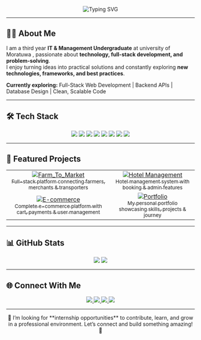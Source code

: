 <p align="center">
  <img src="https://readme-typing-svg.demolab.com?font=Fira+Code&size=28&duration=3000&pause=500&color=00FF00&center=true&vCenter=true&width=600&lines=Hi!+I'm+Kaveesha+Prabuddhi" alt="Typing SVG" />
</p>

---

## 👩‍💻 About Me
I am a third year **IT & Management Undergraduate** at university of Moratuwa , passionate about **technology, full-stack development, and problem-solving**.  
I enjoy turning ideas into practical solutions and constantly exploring **new technologies, frameworks, and best practices**.  

**Currently exploring:** Full-Stack Web Development | Backend APIs | Database Design | Clean, Scalable Code  

---

## 🛠️ Tech Stack
<p align="center">
  <img src="https://img.shields.io/badge/JavaScript-F7DF1E?style=for-the-badge&logo=javascript&logoColor=black" />
  <img src="https://img.shields.io/badge/PHP-777BB4?style=for-the-badge&logo=php&logoColor=white" />
  <img src="https://img.shields.io/badge/HTML5-E34F26?style=for-the-badge&logo=html5&logoColor=white" />
  <img src="https://img.shields.io/badge/CSS3-1572B6?style=for-the-badge&logo=css3&logoColor=white" />
  <img src="https://img.shields.io/badge/React-20232A?style=for-the-badge&logo=react&logoColor=61DAFB" />
  <img src="https://img.shields.io/badge/Node.js-43853D?style=for-the-badge&logo=node.js&logoColor=white" />
  <img src="https://img.shields.io/badge/MySQL-4479A1?style=for-the-badge&logo=mysql&logoColor=white" />
  <img src="https://img.shields.io/badge/MongoDB-4EA94B?style=for-the-badge&logo=mongodb&logoColor=white" />
</p>

---

## 🚀 Featured Projects
<table>
<tr>
<td align="center">
  <a href="https://github.com/rumesh02/harvest-software">
    <img src="https://img.shields.io/badge/Farm_To_Market-💻-green?style=for-the-badge" alt="Farm_To_Market" /><br>
    <sub>Full-stack platform connecting farmers, merchants & transporters</sub>
  </a>
</td>
<td align="center">
  <a href="https://github.com/kavi-234/hotel_managementWEB">
    <img src="https://img.shields.io/badge/hotel_managementWEB-🏨-blue?style=for-the-badge" alt="Hotel Management" /><br>
    <sub>Hotel management system with booking & admin features</sub>
  </a>
</td>
</tr>
<tr>
<td align="center">
  <a href="https://github.com/kavi-234/E-commerce_Platform">
    <img src="https://img.shields.io/badge/E-commerce_Platform-🛒-orange?style=for-the-badge" alt="E-commerce" /><br>
    <sub>Complete e-commerce platform with cart, payments & user management</sub>
  </a>
</td>
<td align="center">
  <a href="https://github.com/kavi-234/MyPortfolio">
    <img src="https://img.shields.io/badge/MyPortfolio-💼-purple?style=for-the-badge" alt="Portfolio" /><br>
    <sub>My personal portfolio showcasing skills, projects & journey</sub>
  </a>
</td>
</tr>
</table>

---

## 📊 GitHub Stats
<p align="center">
  <img src="https://github-readme-stats.vercel.app/api?username=kavi-234&show_icons=true&theme=radical" />
  <img src="https://github-readme-stats.vercel.app/api/top-langs/?username=kavi-234&layout=compact&theme=radical" />
</p>

---

## 🌐 Connect With Me
<p align="center">
  <a href="https://linkedin.com/in/kaveesha-prabuddhi">
    <img src="https://img.shields.io/badge/LinkedIn-0077B5?style=for-the-badge&logo=linkedin&logoColor=white" />
  </a>
  <a href="https://hackerrank.com/kaveesha_prabuddhi">
    <img src="https://img.shields.io/badge/HackerRank-2EC866?style=for-the-badge&logo=hackerrank&logoColor=white" />
  </a>
  <a href="https://github.com/kavi-234">
    <img src="https://img.shields.io/badge/GitHub-181717?style=for-the-badge&logo=github&logoColor=white" />
  </a>
  <a href="mailto:kprabuddhi2001@gmail.com">
    <img src="https://img.shields.io/badge/Email-D14836?style=for-the-badge&logo=gmail&logoColor=white" />
  </a>
</p>

---

<p align="center">💼 I’m looking for **internship opportunities** to contribute, learn, and grow in a professional environment. Let’s connect and build something amazing! 🚀</p>
